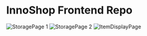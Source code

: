 # InnoShop Frontend Repo
![StoragePage 1](https://drive.google.com/file/d/1DrPzuf1w3DeJoygr4K_ARwlTOo7B4fPh/view?usp=sharing)
![StoragePage 2](https://drive.google.com/file/d/12Mc0mJRxNPgutnhD4PdFCa-Uk7QlDwk3/view?usp=sharing)
![ItemDisplayPage](https://drive.google.com/file/d/1UdaQOOkZF8UqZAgpy5nrd8UvS6R9-vhN/view?usp=sharing)
